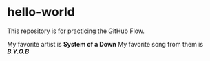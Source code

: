 # hello-world
This repository is for practicing the GitHub Flow.

My favorite artist is **System of a Down**
My favorite song from them is **_B.Y.O.B_**
